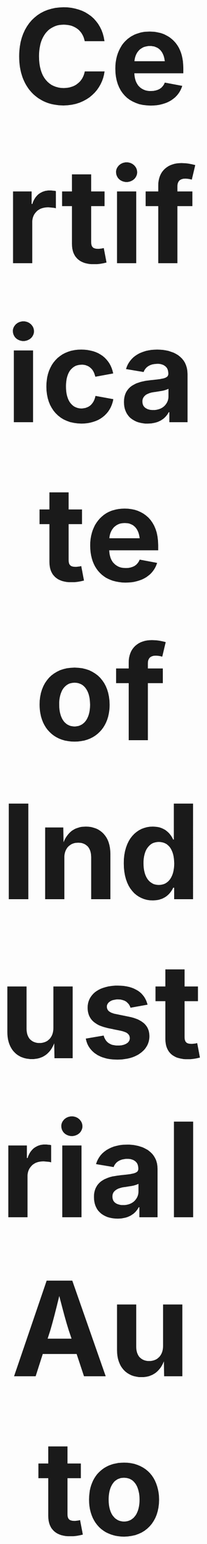 <p align="center" style="font-size:300px"><b>Certificate of Industrial Automation </b><br></p>

<embed src="https://drive.google.com/viewerng/viewer?embedded=true&url=https://github.com/JonathanBheri/Certificate/raw/master/CertificateOfCompletion_Learn%20Industrial%20Automation.pdf" width="800" height="620" align="center"> <br>

<p align="center" style="font-size:100px"><b>Certificate of Industrial Automation </b><br></p>
<embed src="https://drive.google.com/viewerng/viewer?embedded=true&url=https://github.com/JonathanBheri/Certificate/raw/master/CertificateOfCompletion_Learn%20Industrial%20Automation.pdf" width="800" height="620" align="center">
